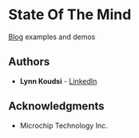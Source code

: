 # State Of The Mind
[Blog](https:\\virtual-index.com\state-of-the-mind) examples and demos

## Authors

* **Lynn Koudsi** - [LinkedIn](https://www.linkedin.com/in/lynn-koudsi-0651276b)

## Acknowledgments

* Microchip Technology Inc.
